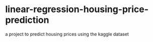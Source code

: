 # linear-regression-housing-price-prediction
a project to predict housing prices using the kaggle dataset
